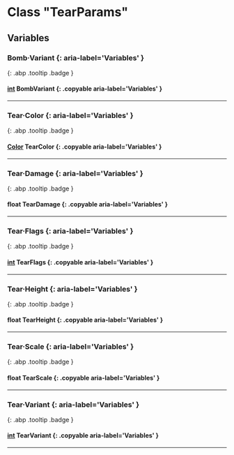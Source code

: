 # Class "TearParams"
## Variables
### Bomb·Variant {: aria-label='Variables' }
[ ](#){: .abp .tooltip .badge }
#### [int](../abp/enums/BombVariant) BombVariant {: .copyable aria-label='Variables' }

___ 
### Tear·Color {: aria-label='Variables' }
[ ](#){: .abp .tooltip .badge }
#### [Color](../abp/Color) TearColor  {: .copyable aria-label='Variables' }

___ 
### Tear·Damage {: aria-label='Variables' }
[ ](#){: .abp .tooltip .badge }
#### float TearDamage  {: .copyable aria-label='Variables' }

___ 
### Tear·Flags {: aria-label='Variables' }
[ ](#){: .abp .tooltip .badge }
#### [int](../abp/enums/TearFlags) TearFlags  {: .copyable aria-label='Variables' }

___ 
### Tear·Height {: aria-label='Variables' }
[ ](#){: .abp .tooltip .badge }
#### float TearHeight  {: .copyable aria-label='Variables' }

___ 
### Tear·Scale {: aria-label='Variables' }
[ ](#){: .abp .tooltip .badge }
#### float TearScale  {: .copyable aria-label='Variables' }

___ 
### Tear·Variant {: aria-label='Variables' }
[ ](#){: .abp .tooltip .badge }
#### [int](../abp/enums/TearVariant) TearVariant {: .copyable aria-label='Variables' }

___ 
